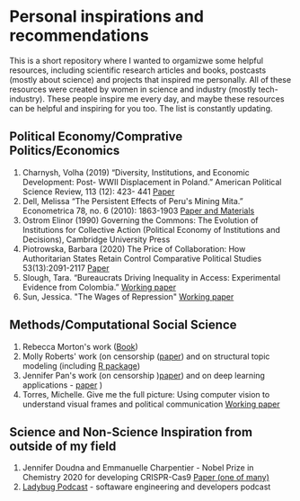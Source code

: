 # Personal inspirations and recommendations

This is a short repository where I wanted to orgamizwe some helpful resources, including scientific research articles and books, postcasts (mostly about science)
and projects that inspired me personally. All of these resources were created by women in science and industry (mostly tech-industry). These people inspire me every day, and maybe these resources can be helpful and inspiring for you too. The list is constantly updating. 


## Political Economy/Comprative Politics/Economics
1. Charnysh, Volha (2019) “Diversity, Institutions, and Economic Development: Post- WWII Displacement in Poland.” American Political Science Review, 113 (12): 423- 441 [Paper](http://charnysh.net/documents/Charnysh_APSR_Diversity.pdf)
2. Dell, Melissa “The Persistent Effects of Peru's Mining Mita.” Econometrica 78, no. 6 (2010): 1863-1903 [Paper and Materials](https://scholar.harvard.edu/dell/publications/persistent-effects-perus-mining-mita)
3. Ostrom Elinor (1990) Governing the Commons: The Evolution of Institutions for Collective Action (Political Economy of Institutions and Decisions), Cambridge University Press 
4. Piotrowska, Barbara (2020) The Price of Collaboration: How Authoritarian States Retain Control Comparative Political Studies 53(13):2091-2117 [Paper](https://journals.sagepub.com/doi/full/10.1177/0010414020912277)
5. Slough, Tara. “Bureaucrats Driving Inequality in Access: Experimental Evidence from Colombia.” [Working paper](http://taraslough.com/assets/pdf/colombia_audit.pdf)
6. Sun, Jessica. "The Wages of Repression" [Working paper](https://www.jessicasarasun.com/uploads/1/2/2/2/122254029/sun_wages.pdf)


## Methods/Computational Social Science
1. Rebecca Morton's work ([Book](https://www.cambridge.org/core/books/experimental-political-science-and-the-study-of-causality/2397505B914209DEFC855CA139259418))
2. Molly Roberts' work (on censorship ([paper](https://www.cambridge.org/core/journals/american-political-science-review/article/abs/how-censorship-in-china-allows-government-criticism-but-silences-collective-expression/C7EF4A9C9D59425C2D09D83742C1FE00)) and on structural topic modeling (including [R package](https://cran.r-project.org/web/packages/stm/vignettes/stmVignette.pdf))
3. Jennifer Pan's work (on censorship )[paper](https://www.cambridge.org/core/journals/american-political-science-review/article/abs/how-censorship-in-china-allows-government-criticism-but-silences-collective-expression/C7EF4A9C9D59425C2D09D83742C1FE00)) and on deep learning applications - [paper](https://journals-sagepub-com.ezp.lib.rochester.edu/doi/full/10.1177/0081175019860244?utm_source=summon&utm_medium=discovery-provider) )
4. Torres, Michelle. Give me the full picture: Using computer vision to understand visual frames and political communication [Working paper](https://www.dropbox.com/s/o9hqecmhwnhcck2/MT_Polmeth_VisualFraming.pdf?dl=0)



## Science and Non-Science Inspiration from outside of my field
1. Jennifer Doudna and Emmanuelle Charpentier - Nobel Prize in Chemistry 2020 for developing CRISPR-Cas9 [Paper (one of many)](https://science.sciencemag.org/content/337/6096/816.long) 
2. [Ladybug Podcast](https://www.ladybug.dev) - softaware engineering and developers podcast


